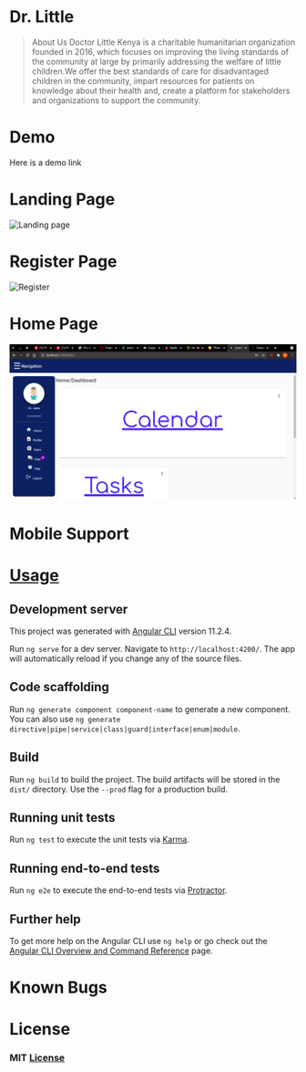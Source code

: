 
# Dr. Little
> About Us
Doctor Little Kenya is a charitable humanitarian organization founded in 2016, which focuses on improving the living standards of the community at large by primarily addressing the welfare of little children.We offer the best standards of care for disadvantaged children in the community, impart resources for patients on knowledge about their health and, create a platform for stakeholders and organizations to support the community. 


# Demo
Here is a demo link []()

# Landing Page
![Landing page]("https://github.com/Burence1/consult-frontend/blob/dev/src/assets/images/reg.png")

# Register Page
![Register]("https://raw.githubusercontent.com/Burence1/consult-frontend/dev/src/assets/images/reg.png")
# Home Page
![Home-page](https://github.com/Burence1/consult-frontend/blob/dev/src/assets/images/home.png)

# Mobile Support

# [Usage]()
## Development server
This project was generated with [Angular CLI](https://github.com/angular/angular-cli) version 11.2.4.

Run `ng serve` for a dev server. Navigate to `http://localhost:4200/`. The app will automatically reload if you change any of the source files.

## Code scaffolding

Run `ng generate component component-name` to generate a new component. You can also use `ng generate directive|pipe|service|class|guard|interface|enum|module`.

## Build

Run `ng build` to build the project. The build artifacts will be stored in the `dist/` directory. Use the `--prod` flag for a production build.

## Running unit tests

Run `ng test` to execute the unit tests via [Karma](https://karma-runner.github.io).

## Running end-to-end tests

Run `ng e2e` to execute the end-to-end tests via [Protractor](http://www.protractortest.org/).

## Further help

To get more help on the Angular CLI use `ng help` or go check out the [Angular CLI Overview and Command Reference](https://angular.io/cli) page.

# Known Bugs

# License

### MIT [License]('https://github.com/Burence1/consult-frontend/blob/dev/LICENSE')
